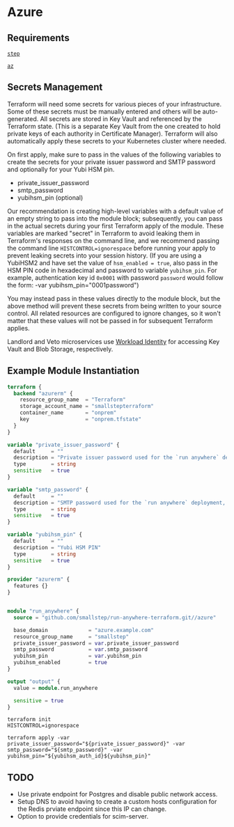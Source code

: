 # Azure

## Requirements
[`step`](https://github.com/smallstep/cli)

[`az`](https://docs.microsoft.com/en-us/cli/azure/install-azure-cli)

## Secrets Management

Terraform will need some secrets for various pieces of your infrastructure.
Some of these secrets must be manually entered and others will be auto-generated.
All secrets are stored in Key Vault and referenced by the Terraform state. (This is a separate Key Vault from the one created to hold private keys of each authority in Certificate Manager).
Terraform will also automatically apply these secrets to your Kubernetes cluster where needed.

On first apply, make sure to pass in the values of the following variables to create the secrets for your private issuer password and SMTP password and optionally for your Yubi HSM pin.

* private_issuer_password
* smtp_password
* yubihsm_pin (optional)

Our recommendation is creating high-level variables with a default value of an empty string to pass into the module block; subsequently, you can pass in the actual secrets during your first Terraform apply of the module. These variables are marked "secret" in Terraform to avoid leaking them in Terraform's responses on the command line, and we recommend passing the command line `HISTCONTROL=ignorespace` before running your apply to prevent leaking secrets into your session history. (If you are using a YubiHSM2 and have set the value of `hsm_enabled = true`, also pass in the HSM PIN code in hexadecimal and password to variable `yubihsm_pin`. For example, authentication key id `0x0001` with password `password` would follow the form: -var yubihsm_pin="0001password")

You may instead pass in these values directly to the module block, but the above method will prevent these secrets from being written to your source control. All related resources are configured to ignore changes, so it won't matter that these values will not be passed in for subsequent Terraform applies.

Landlord and Veto microservices use [Workload Identity](https://learn.microsoft.com/en-us/azure/aks/workload-identity-overview) for accessing Key Vault and Blob Storage, respectively.

## Example Module Instantiation

```terraform
terraform {
  backend "azurerm" {
    resource_group_name  = "Terraform"
    storage_account_name = "smallstepterraform"
    container_name       = "onprem"
    key                  = "onprem.tfstate"
  }
}

variable "private_issuer_password" {
  default     = ""
  description = "Private issuer password used for the `run anywhere` deployment, set during first module apply and left blank otherwise."
  type        = string
  sensitive   = true
}

variable "smtp_password" {
  default     = ""
  description = "SMTP password used for the `run anywhere` deployment, set during first module apply and left blank otherwise."
  type        = string
  sensitive   = true
}

variable "yubihsm_pin" {
  default     = ""
  description = "Yubi HSM PIN"
  type        = string
  sensitive   = true
}

provider "azurerm" {
  features {}
}


module "run_anywhere" {
  source = "github.com/smallstep/run-anywhere-terraform.git//azure"

  base_domain             = "azure.example.com"
  resource_group_name     = "smallstep"
  private_issuer_password = var.private_issuer_password
  smtp_password           = var.smtp_password
  yubihsm_pin             = var.yubihsm_pin
  yubihsm_enabled         = true
}

output "output" {
  value = module.run_anywhere

  sensitive = true
}
```

```shell
terraform init
HISTCONTROL=ignorespace

terraform apply -var private_issuer_password="${private_issuer_password}" -var smtp_password="${smtp_password}" -var yubihsm_pin="${yubihsm_auth_id}${yubihsm_pin}"
```

## TODO

* Use private endpoint for Postgres and disable public network access.
* Setup DNS to avoid having to create a custom hosts configuration for the Redis prviate endpoint since this IP can change.
* Option to provide credentials for scim-server.

